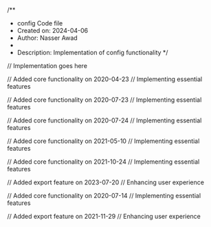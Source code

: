 /**
 * config Code file
 * Created on: 2024-04-06
 * Author: Nasser Awad
 *
 * Description: Implementation of config functionality
 */
 
// Implementation goes here


// Added core functionality on 2020-04-23
// Implementing essential features

// Added core functionality on 2020-07-23
// Implementing essential features

// Added core functionality on 2020-07-24
// Implementing essential features

// Added core functionality on 2021-05-10
// Implementing essential features

// Added core functionality on 2021-10-24
// Implementing essential features

// Added export feature on 2023-07-20
// Enhancing user experience

// Added core functionality on 2020-07-14
// Implementing essential features

// Added export feature on 2021-11-29
// Enhancing user experience
